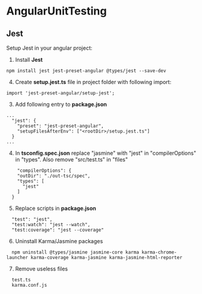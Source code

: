 # AngularUnitTesting

## Jest

Setup Jest in your angular project:

1. Install **Jest**
``` 
npm install jest jest-preset-angular @types/jest --save-dev
```
4. Create **setup.jest.ts** file in project folder with following import: 
```
import 'jest-preset-angular/setup-jest';
```

3. Add following entry to **package.json**
```
...
  "jest": {
    "preset": "jest-preset-angular",
    "setupFilesAfterEnv": ["<rootDir>/setup.jest.ts"]
  }
...
```
4. In **tsconfig.spec.json** replace "jasmine" with "jest" in "compilerOptions" in "types". Also remove "src/test.ts" in "files"
```
    "compilerOptions": {
    "outDir": "./out-tsc/spec",
    "types": [
      "jest"
    ]
  }
```

5. Replace scripts in **package.json**
```  
  "test": "jest",
  "test:watch": "jest --watch",
  "test:coverage": "jest --coverage"
```
6. Uninstall Karma/Jasmine packages
```
  npm uninstall @types/jasmine jasmine-core karma karma-chrome-launcher karma-coverage karma-jasmine karma-jasmine-html-reporter
```

7. Remove useless files
```
  test.ts
  karma.conf.js
```  
